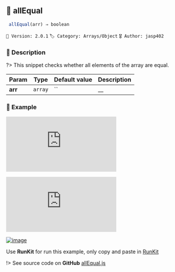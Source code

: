 ## 🧾 allEqual 

```javascript
 allEqual(arr) ⇒ boolean 
``` 


`📢 Version: 2.0.1`  `🏷️ Category: Arrays/Object` `🎖️ Author: jasp402` 

### 📝 Description 


?> This snippet checks whether all elements of the array are equal. 


| Param | Type | Default value | Description |
| --- | --- | --- | --- |
| **arr** | `array` | `` | __ | 



### 🧪 Example 


![LABEL]( https://gist.githubusercontent.com/jasp402/843cef2cd949d68b1223b5048b7e20ed/raw/0-e.g.__allEqual.js ':include :type=code')

![LABEL]( https://gist.githubusercontent.com/jasp402/af8070a7f48fe8c092b70d141487cda1/raw/1-e.g.__allEqual.js ':include :type=code')




[![image](https://user-images.githubusercontent.com/8978470/89190058-8603d500-d566-11ea-914f-284448e5a1b6.png)](https://npm.runkit.com/js-packtools) 
 
Use **RunKit** for run this example, only copy and paste in [RunKit](https://npm.runkit.com/js-packtools)


!> See source code on **GitHub** [allEqual.js](https://github.com/jasp402/js-packtools/blob/master/lib/allEqual.js) 

